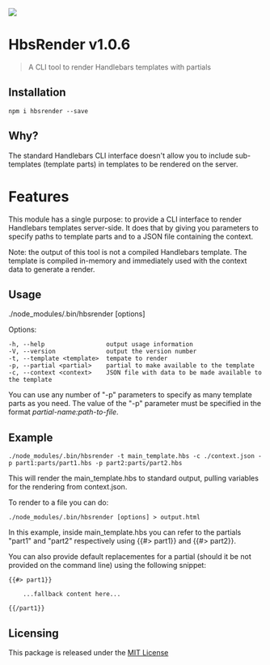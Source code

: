 ![](pkg/logo/logo.jpg)

# HbsRender v1.0.6
> A CLI tool to render Handlebars templates with partials


## Installation

	npm i hbsrender --save


## Why?

The standard Handlebars CLI interface doesn't allow you to include sub-templates (template parts) in templates to be rendered on the server.


# Features

This module has a single purpose: to provide a CLI interface to render Handlebars templates server-side. It does that by giving you parameters to specify paths to template parts and to a JSON file containing the context.

Note: the output of this tool is not a compiled Handlebars template. The template is compiled in-memory and immediately used with the context data to generate a render.


## Usage

./node_modules/.bin/hbsrender [options]

Options:

	-h, --help                 output usage information
	-V, --version              output the version number
	-t, --template <template>  tempate to render
	-p, --partial <partial>    partial to make available to the template
	-c, --context <context>    JSON file with data to be made available to the template

You can use any number of "-p" parameters to specify as many template parts as you need.
The value of the "-p" parameter <partial> must be specified in the format *partial-name:path-to-file*.


## Example

	./node_modules/.bin/hbsrender -t main_template.hbs -c ./context.json -p part1:parts/part1.hbs -p part2:parts/part2.hbs


This will render the main_template.hbs to standard output, pulling variables for the rendering from context.json.

To render to a file you can do:

	./node_modules/.bin/hbsrender [options] > output.html


In this example, inside main_template.hbs you can refer to the partials "part1" and "part2" respectively using {{#> part1}} and {{#> part2}}.

You can also provide default replacementes for a partial (should it be not provided on the command line) using the following snippet:

	{{#> part1}}
		
		...fallback content here...
	
	{{/part1}}


## Licensing

This package is released under the [MIT License](https://opensource.org/licenses/MIT)

